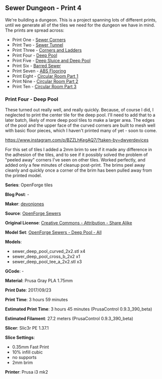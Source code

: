 ## Sewer Dungeon - Print 4

We're building a dungeon. This is a project spanning lots of different prints, until
we generate all of the tiles we need for the dungeon we have in mind. The prints
are spread across:

 - Print One - [Sewer Corners](http://www.dwyerdevices.com/2017/09/24/sewer-dungeon-print-one/)
 - Print Two - [Sewer Tunnel](http://www.dwyerdevices.com/2017/09/24/sewer-dungeon-print-two/)
 - Print Three - [Corners and Ladders](http://www.dwyerdevices.com/2017/09/24/sewer-dungeon-print-three/)
 - Print Four - [Deep Pool](http://www.dwyerdevices.com/2017/09/24/sewer-dungeon-print-4/)
 - Print Five - [Deep Sluice and Deep Pool](http://www.dwyerdevices.com/2017/09/29/sewer-dungeon-print-five/)
 - Print Six - [Barred Sewer](http://www.dwyerdevices.com/2017/09/29/sewer-dungeon-print-six/)
 - Print Seven - [ABS Flooring](http://www.dwyerdevices.com/2017/09/29/sewer-dungeon-print-seven/)
 - Print Eight - [Circular Room Part 1](http://www.dwyerdevices.com/2017/10/02/sewer-dungeon-print-eight/)
 - Print Nine - [Circular Room Part 2](http://www.dwyerdevices.com/2017/10/03/sewer-dungeon-print-nine/)
 - Print Ten - [Circular Room Part 3](http://www.dwyerdevices.com/2017/10/05/sewer-dungeon-print-ten/)
 
### Print Four - Deep Pool

These turned out really well, and really quickly. Because, of course I did, I neglected
to print the center tile for the deep pool. I'll need to add that to a later batch, likely of more
deep pool tiles to make a larger area. The edges of the pool and the upper face of the curved
corners are built to mesh well with basic floor pieces, which I haven't printed
many of yet - soon to come.

https://www.instagram.com/p/BZZLhKegAQ7/?taken-by=dwyerdevices

For this set of tiles I added a 2mm brim to see if it made any difference
in the adhesion of the tiles, and to see if it possibly solved the problem
of "peeled away" corners I've seen on other tiles. Worked perfectly, and added
only a few minutes of cleanup post-print. The brims peel away cleanly and quickly
once a corner of the brim has been pulled away from the printed model.

**Series**: OpenForge tiles

**Blog Post**: -

**Maker**: [devonjones](https://www.thingiverse.com/devonjones)

**Source**: [OpenForge Sewers](https://www.thingiverse.com/thing:922445)

**Original License**: [Creative Commons - Attribution - Share Alike](http://creativecommons.org/licenses/by-sa/3.0/)

**Model Set**: [OpenForge Sewers - Deep Pool - All](https://www.thingiverse.com/thing:922445/zip)

**Models**: 

 - sewer_deep_pool_curved_2x2.stl x4
 - sewer_deep_pool_cross_b_2x2 x1
 - sewer_deep_pool_tee_a_2x2.stl x3

**GCode**: -

**Material**: Prusa Gray PLA 1.75mm

**Print Date**: 2017/09/23

**Print Time**: 3 hours 59 minutes

**Estimated Print Time**: 3 hours 45 minutes (PrusaControl 0.9.3_390_beta)

**Estimated Filament**: 27.2 meters (PrusaControl  0.9.3_390_beta)

**Slicer**: Slic3r PE 1.37.1

**Slice Settings**:

 - 0.35mm Fast Print
 - 10% infill cubic
 - no supports
 - 2mm brim

**Printer**: Prusa i3 mk2 